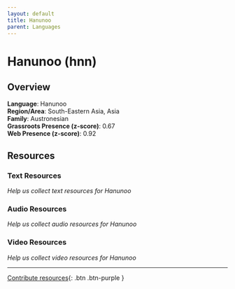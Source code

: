 ```yaml
---
layout: default
title: Hanunoo
parent: Languages
---
```


# Hanunoo (hnn)

## Overview

**Language**: Hanunoo  
**Region/Area**: South-Eastern Asia, Asia  
**Family**: Austronesian  
**Grassroots Presence (z-score)**: 0.67  
**Web Presence (z-score)**: 0.92  

## Resources

### Text Resources
*Help us collect text resources for Hanunoo*

### Audio Resources
*Help us collect audio resources for Hanunoo*

### Video Resources
*Help us collect video resources for Hanunoo*

---

[Contribute resources](https://forms.office.com/e/1SfLJx3u1r){: .btn .btn-purple }
